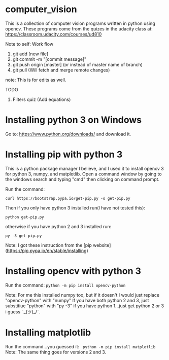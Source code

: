 # computer_vision
This is a collection of computer vision programs written in python using opencv. These programs come from the quizes in the udacity class at: https://classroom.udacity.com/courses/ud810

Note to self:
Work flow
1. git add [new file]
2. git commit -m "[commit message]"
3. git push origin [master] (or instead  of master name of branch)
4. git pull (Will fetch and merge remote changes)

note: This is for edits as well.

TODO
1. Filters quiz (Add equations)


# Installing python 3 on Windows

Go to: https://www.python.org/downloads/ and download it.

# Installing pip with python 3
This is a python package manager I believe, and I used it to install opencv 3 for python 3, numpy, and matplotlib. Open a command window by going to the windows search and typing "cmd" then clicking on command prompt.

Run the command: 

```curl https://bootstrap.pypa.io/get-pip.py -o get-pip.py```

Then if you only have python 3 installed run(I have not tested this):

```python get-pip.py```

otherwise if you have python 2 and 3 installed run:

```py -3 get-pip.py```

Note: I got these instruction from the [pip website] (https://pip.pypa.io/en/stable/installing)

# Installing opencv with python 3

Run the command:
```python -m pip install opencv-python```

Note: For me this installed numpy too, but if it doesn't I would just replace "opencv-python" with "numpy" 
If you have both python 2 and 3, just substitiue "python" with "py -3" if you have python 1...just get python 2 or 3 i guess ¯\_(ツ)_/¯.


# Installing matplotlib
Run the command...you guessed it:
``` python -m pip install matplotlib```
Note: The same thing goes for versions 2 and 3.
